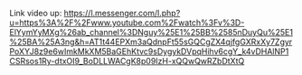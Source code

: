 Link video up: https://l.messenger.com/l.php?u=https%3A%2F%2Fwww.youtube.com%2Fwatch%3Fv%3D-ElYymYyMXg%26ab_channel%3DNguy%25E1%25BB%2585nDuyQu%25E1%25BA%25A3ng&h=AT1t44EPXm3aQdnpFt55sGQCgZX4qjfgGXRxXy7ZgyrPoXYJ8z9e6wImkMkXM5BaGEhKtvc9sDygykDVpqHihv6cgY_k4vDHAlNP1CSRsos1Ry-dtxOI9_BoDLLWACgK8p09IzH-xQQwQwRZbDtXtQ
